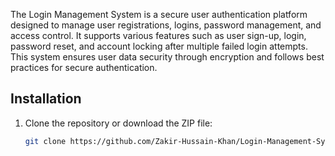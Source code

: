 The Login Management System is a secure user authentication platform designed to manage user registrations, logins, password management, and access control. It supports various features such as user sign-up, login, password reset, and account locking after multiple failed login attempts. This system ensures user data security through encryption and follows best practices for secure authentication.

## Installation
1. Clone the repository or download the ZIP file:
   ```bash
   git clone https://github.com/Zakir-Hussain-Khan/Login-Management-System.git

